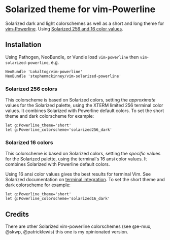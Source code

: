 # Solarized theme for vim\-Powerline

Solarized dark and light colorschemes as well as a short and long theme for [vim-Powerline](https://github.com/Lokaltog/vim-powerline).
Using [Solarized 256 and 16 color values](https://github.com/altercation/vim-colors-solarized#the-values).

## Installation

Using Pathogen, NeoBundle, or Vundle load `vim-powerline` then
`vim-solarized-powerline`, e.g.

    NeoBundle 'Lokaltog/vim-powerline'
    NeoBundle 'stephenmckinney/vim-solarized-powerline'

### Solarized 256 colors

This colorscheme is based on Solarized colors, setting the *approximate* values for the Solarized palette, using the XTERM
limited 256 terminal color values. It combines Solarized with Powerline default colors. To set the short theme and dark
colorscheme for example:

    let g:Powerline_theme='short'
    let g:Powerline_colorscheme='solarized256_dark'

### Solarized 16 colors

This colorscheme is based on Solarized colors, setting the *specific* values for the Solarized palette, using the
terminal's 16 ansi color values. It combines Solarized with Powerline default colors.

Using 16 ansi color values gives the best results for terminal Vim.
See Solarized documentation on [terminal integration]( https://github.com/altercation/vim-colors-solarized#important-note-for-terminal-users ).
To set the short theme and dark colorscheme for example:

    let g:Powerline_theme='short'
    let g:Powerline_colorscheme='solarized16_dark'

## Credits

There are other Solarized vim-powerline colorschemes (see @e-mux, @skwp, @patricklewis)
this one is my opinionated version.
